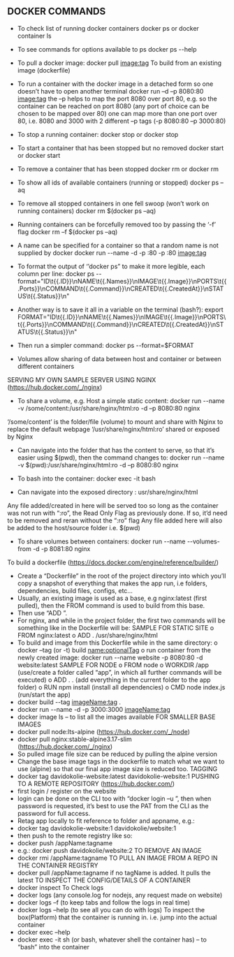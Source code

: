 ## DOCKER COMMANDS

- To check list of running docker containers
  docker ps or docker container ls
- To see commands for options available to ps
  docker ps --help

- To pull a docker image:
  docker pull <image:tag>
  To build from an existing image (dockerfile)

- To run a container with the docker image in a detached form so one doesn’t have to open another terminal
  docker run –d –p 8080:80 <image:tag>
  the –p helps to map the port 8080 over port 80, e.g. so the container can be reached on port 8080 (any port of choice can be chosen to be mapped over 80)
  one can map more than one port over 80, i.e. 8080 and 3000 with 2 different –p tags (-p 8080:80 –p 3000:80)

- To stop a running container:
  docker stop <container id> or docker stop <container name>

- To start a container that has been stopped but no removed
  docker start <container id> or docker start <container name>

- To remove a container that has been stopped
  docker rm <container id> or docker rm <container name>

- To show all ids of available containers (running or stopped)
  docker ps –aq

- To remove all stopped containers in one fell swoop (won’t work on running containers)
  docker rm $(docker ps –aq)

- Running containers can be forcefully removed too by passing the ‘-f’ flag
  docker rm –f $(docker ps –aq)

- A name can be specified for a container so that a random name is not supplied by docker
  docker run --name <container name> -d -p <preferred port>:80 -p <another preferred port>:80 <image:tag>

- To format the output of ‘’docker ps” to make it more legible, each column per line:
  docker ps --format="ID\t{{.ID}}\nNAME\t{{.Names}}\nIMAGE\t{{.Image}}\nPORTS\t{{.Ports}}\nCOMMAND\t{{.Command}}\nCREATED\t{{.CreatedAt}}\nSTATUS\t{{.Status}}\n"
- Another way is to save it all in a variable on the terminal (bash?):
  export FORMAT="ID\t{{.ID}}\nNAME\t{{.Names}}\nIMAGE\t{{.Image}}\nPORTS\t{{.Ports}}\nCOMMAND\t{{.Command}}\nCREATED\t{{.CreatedAt}}\nSTATUS\t{{.Status}}\n"
- Then run a simpler command:
  docker ps --format=$FORMAT

- Volumes allow sharing of data between host and container or between different containers

SERVING MY OWN SAMPLE SERVER USING NGINX (https://hub.docker.com/_/nginx)

- To share a volume, e.g. Host a simple static content:
  docker run --name <container name> -v /some/content:/usr/share/nginx/html:ro -d –p 8080:80 nginx

‘/some/content’ is the folder/file (volume) to mount and share with Nginx to replace the default webpage ‘/usr/share/nginx/html:ro’ shared or exposed by Nginx

- Can navigate into the folder that has the content to serve, so that it’s easier using $(pwd), then the command changes to:
  docker run --name <container name> -v $(pwd):/usr/share/nginx/html:ro -d –p 8080:80 nginx

- To bash into the container:
  docker exec -it <container name> bash

- Can navigate into the exposed directory : usr/share/nginx/html

Any file added/created in here will be served too so long as the container was not run with “:ro”, the Read Only Flag as previously done. If so, it’d need to be removed and reran without the “:ro” flag
Any file added here will also be added to the host/source folder i.e. $(pwd)

- To share volumes between containers:
  docker run --name <new container name> --volumes-from <container to get volumes from> -d -p 8081:80 nginx

To build a dockerfile
(https://docs.docker.com/engine/reference/builder/)

- Create a “Dockerfile” in the root of the project directory into which you’ll copy a snapshot of everything that makes the app run, i.e folders, dependencies, build files, configs, etc…
- Usually, an existing image is used as a base, e.g nginx:latest (first pulled), then the FROM command is used to build from this base.
- Then use “ADD <current folder> <location of static content>”.
- For nginx, and while in the project folder, the first two commands will be something like in the Dockerfile will be:
  SAMPLE FOR STATIC SITE
  o FROM nginx:latest
  o ADD . /usr/share/nginx/html
- To build and image from this Dockerfile while in the same directory:
  o docker –tag (or -t) build <name:optionalTag> <location of dockerfile>
  o run container from the newly created image: docker run --name website -p 8080:80 -d website:latest
  SAMPLE FOR NODE
  o FROM node
  o WORKDIR /app (use/create a folder called “app”, in which all further commands will be executed)
  o ADD . . (add everything in the current folder to the app folder)
  o RUN npm install (install all dependencies)
  o CMD node index.js (run/start the app)
- docker build --tag <imageName:tag> .
- docker run --name <name your app> -d -p 3000:3000 <imageName:tag>
- docker image ls – to list all the images available
  FOR SMALLER BASE IMAGES
- docker pull node:lts-alpine (https://hub.docker.com/_/node)
- docker pull nginx:stable-alpine3.17-slim (https://hub.docker.com/_/nginx)
- So pulled image file size can be reduced by pulling the alpine version
- Change the base image tags in the dockerfile to match what we want to use (alpine) so that our final app image size is reduced too.
  TAGGING
- docker tag davidokolie-website:latest davidokolie-website:1
  PUSHING TO A REMOTE REPOSITORY (https://hub.docker.com/)
- first login / register on the website
- login can be done on the CLI too with “docker login –u <username>”, then when password is requested, it’s best to use the PAT from the CLI as the password for full access.
- Retag app locally to fit reference to folder and appname, e.g.:
- docker tag davidokolie-website:1 davidokolie/website:1
- then push to the remote registry like so:
- docker push <repo name>/appName:tagname
- e.g.: docker push davidokolie/website:2
  TO REMOVE AN IMAGE
- docker rmi <repo name>/appName:tagname
  TO PULL AN IMAGE FROM A REPO IN THE CONTAINER REGISTRY
- docker pull <repo name>/appName:tagname
  if no tagName is added. It pulls the latest
  TO INSPECT THE CONFIG/DETAILS OF A CONTAINER
- docker inspect <Container name or ID>
  To Check logs
- docker logs <Container name or ID> (any console.log for nodejs, any request made on website)
- docker logs –f <Container name or ID> (to keep tabs and follow the logs in real time)
- docker logs –help (to see all you can do with logs)
  To inspect the box(Platform) that the container is running in. i.e. jump into the actual container
- docker exec –help
- docker exec -it <container Name> sh (or bash, whatever shell the container has) – to “bash” into the container
